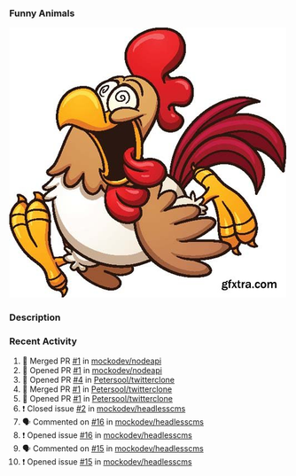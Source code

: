 ### Funny Animals

![Animal logo](/crazy-chicken-gfxtra.jpg "Follow me....")

### Description




### Recent Activity

<!--START_SECTION:activity-->
1. 🎉 Merged PR [#1](https://github.com/mockodev/nodeapi/pull/1) in [mockodev/nodeapi](https://github.com/mockodev/nodeapi)
2. 💪 Opened PR [#1](https://github.com/mockodev/nodeapi/pull/1) in [mockodev/nodeapi](https://github.com/mockodev/nodeapi)
3. 💪 Opened PR [#4](https://github.com/Petersool/twitterclone/pull/4) in [Petersool/twitterclone](https://github.com/Petersool/twitterclone)
4. 🎉 Merged PR [#1](https://github.com/Petersool/twitterclone/pull/1) in [Petersool/twitterclone](https://github.com/Petersool/twitterclone)
5. 💪 Opened PR [#1](https://github.com/Petersool/twitterclone/pull/1) in [Petersool/twitterclone](https://github.com/Petersool/twitterclone)
6. ❗️ Closed issue [#2](https://github.com/mockodev/headlesscms/issues/2) in [mockodev/headlesscms](https://github.com/mockodev/headlesscms)
7. 🗣 Commented on [#16](https://github.com/mockodev/headlesscms/issues/16) in [mockodev/headlesscms](https://github.com/mockodev/headlesscms)
8. ❗️ Opened issue [#16](https://github.com/mockodev/headlesscms/issues/16) in [mockodev/headlesscms](https://github.com/mockodev/headlesscms)
9. 🗣 Commented on [#15](https://github.com/mockodev/headlesscms/issues/15) in [mockodev/headlesscms](https://github.com/mockodev/headlesscms)
10. ❗️ Opened issue [#15](https://github.com/mockodev/headlesscms/issues/15) in [mockodev/headlesscms](https://github.com/mockodev/headlesscms)
<!--END_SECTION:activity-->






